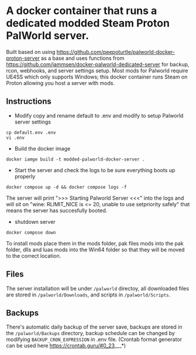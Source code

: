 # A docker container that runs a dedicated modded Steam Proton PalWorld server.
Built based on using https://github.com/peepoturtle/palworld-docker-proton-server as a base and uses functions from https://github.com/jammsen/docker-palworld-dedicated-server for backup, rcon, webhooks, and server settings setup.
Most mods for Palworld require UE4SS which only supports Windows; this docker container runs Steam on Proton allowing you host a server with mods.

## Instructions
- Modify copy and rename default to .env and modify to setup Palworld server settings
```
cp default.env .env
vi .env
```

- Build the docker image
```
docker iamge build -t modded-palworld-docker-server .
```


- Start the server and check the logs to be sure everything boots up properly
```
docker compose up -d && docker compose logs -f
```
The server will print ">>> Starting Palworld Server <<<" into the logs and will sit on "wine: RLIMIT_NICE is <= 20, unable to use setpriority safely" that means the server has succesfully booted.

- shutdown server
```
docker compose down
```

To install mods place them in the mods folder, pak files mods into the pak folder, dlls and luas mods into the Win64 folder so that they will be moved to the correct location.

## Files
The server installation will be under `/palworld` directoy, all downloaded files are stored in `/palworld/Downloads`, and scripts in `/palworld/Scripts`.

## Backups
There's automatic daily backup of the server save, backups are stored in the `/palworld/Backups` directory, backup schedule can be changed by modifying `BACKUP_CRON_EXPRESSION` in .env file. (Crontab format generator can be used here https://crontab.guru/#0_23_*_*_*)
